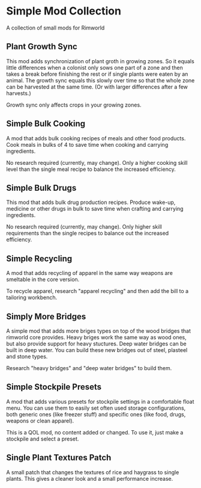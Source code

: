 # Simple Mod Collection
A collection of small mods for Rimworld

## Plant Growth Sync
This mod adds synchronization of plant groth in growing zones. So it equals little differences when a colonist only sows one part of a zone and then takes a break before finishing the rest or if single plants were eaten by an animal. The growth sync equals this slowly over time so that the whole zone can be harvested at the same time. (Or with larger differences after a few harvests.)

Growth sync only affects crops in your growing zones.

## Simple Bulk Cooking
A mod that adds bulk cooking recipes of meals and other food products. Cook meals in bulks of 4 to save time when cooking and carrying ingredients.

No research required (currently, may change). Only a higher cooking skill level than the single meal recipe to balance the increased efficiency.

## Simple Bulk Drugs
This mod that adds bulk drug production recipes. Produce wake-up, medicine or other drugs in bulk to save time when crafting and carrying ingredients.

No research required (currently, may change). Only higher skill requirements than the single recipes to balance out the increased efficiency.

## Simple Recycling
A mod that adds recycling of apparel in the same way weapons are smeltable in the core version.

To recycle apparel, research "apparel recycling" and then add the bill to a tailoring workbench.

## Simply More Bridges
A simple mod that adds more briges types on top of the wood bridges that rimworld core provides. Heavy briges work the same way as wood ones, but also provide support for heavy stuctures. Deep water bridges can be built in deep water.
You can build these new bridges out of steel, plasteel and stone types.

Research "heavy bridges" and "deep water bridges" to build them.

## Simple Stockpile Presets
A mod that adds various presets for stockpile settings in a comfortable float menu. You can use them to easily set often used storage configurations, both generic ones (like freezer stuff) and specific ones (like food, drugs, weapons or clean apparel).

This is a QOL mod, no content added or changed. To use it, just make a stockpile and select a preset.

## Single Plant Textures Patch
A small patch that changes the textures of rice and haygrass to single plants. This gives a cleaner look and a small performance increase.